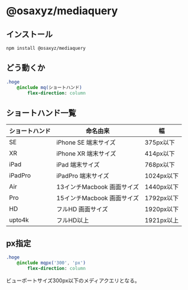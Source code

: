 # @osaxyz/mediaquery

## インストール

`npm install @osaxyz/mediaquery`

## どう動くか

```sass
.hoge
    @include mq(ショートハンド)
        flex-direction: column
```

## ショートハンド一覧

| ショートハンド | 命名由来 | 幅 |
| --- | --- | --- |
| SE | iPhone SE 端末サイズ | 375px以下 |
| XR | iPhone XR 端末サイズ | 414px以下 |
| iPad | iPad 端末サイズ | 768px以下 |
| iPadPro | iPadPro 端末サイズ | 1024px以下 |
| Air | 13インチMacbook 画面サイズ | 1440px以下 |
| Pro | 15インチMacbook 画面サイズ | 1792px以下 |
| HD | フルHD 画面サイズ | 1920px以下 |
| upto4k | フルHD以上 | 1921px以上 |

## px指定

```sass
.hoge
    @include mqpx('300', 'px')
        flex-direction: column
```

ビューポートサイズ300px以下のメディアクエリとなる。